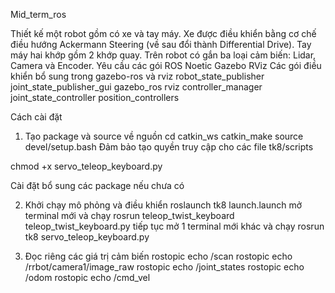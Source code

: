 Mid_term_ros

Thiết kế một robot gồm có xe và tay máy. Xe được điều khiển bằng cơ chế điều hướng Ackermann Steering (về sau đổi thành Differential Drive). Tay máy hai khớp gồm 2 khớp quay. Trên robot có gắn ba loại cảm biến: Lidar, Camera và Encoder.
Yêu cầu các gói
ROS Noetic
Gazebo
RViz
Các gói điều khiển bổ sung trong gazebo-ros và rviz
robot_state_publisher
joint_state_publisher_gui
gazebo_ros
rviz
controller_manager
joint_state_controller
position_controllers

Cách cài đặt
1. Tạo package và source về nguồn
cd catkin_ws
catkin_make
source devel/setup.bash
Đảm bảo tạo quyền truy cập cho các file tk8/scripts

chmod +x servo_teleop_keyboard.py

Cài đặt bổ sung các package nếu chưa có

2. Khởi chạy mô phỏng và điều khiển
roslaunch tk8 launch.launch
mở terminal mới và chạy rosrun teleop_twist_keyboard teleop_twist_keyboard.py
tiếp tục mở 1 terminal mới khác và chạy rosrun tk8 servo_teleop_keyboard.py

3. Đọc riêng các giá trị cảm biến
rostopic echo /scan
rostopic echo /rrbot/camera1/image_raw
rostopic echo /joint_states
rostopic echo /odom
rostopic echo /cmd_vel
